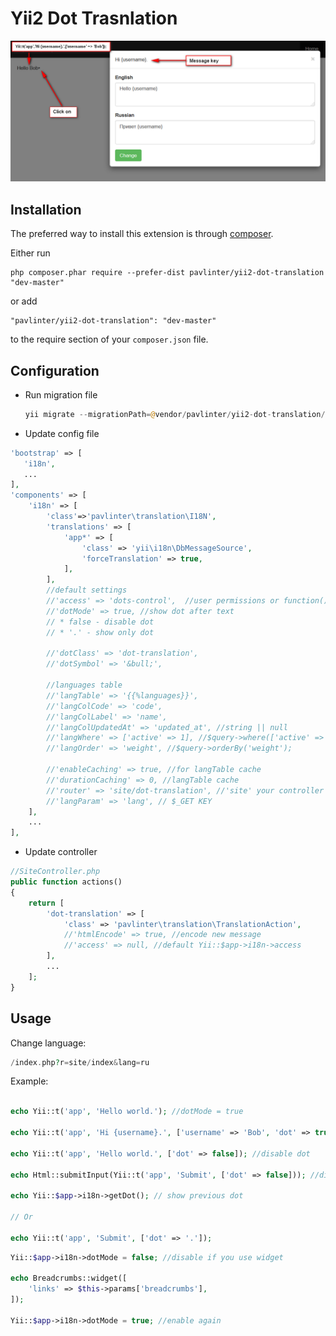 Yii2 Dot Trasnlation
======================

![Screen Shot](https://github.com/pavlinter/yii2-dot-translation/blob/master/screenshot.png?raw=true)

Installation
------------

The preferred way to install this extension is through [composer](http://getcomposer.org/download/).

Either run

```
php composer.phar require --prefer-dist pavlinter/yii2-dot-translation "dev-master"
```

or add

```
"pavlinter/yii2-dot-translation": "dev-master"
```

to the require section of your `composer.json` file.


Configuration
-------------

* Run migration file
    ```php
    yii migrate --migrationPath=@vendor/pavlinter/yii2-dot-translation/migrations
    ```

* Update config file
```php
'bootstrap' => [
   'i18n',
   ...
],
'components' => [
    'i18n' => [
        'class'=>'pavlinter\translation\I18N',
        'translations' => [
            'app*' => [
                'class' => 'yii\i18n\DbMessageSource',
                'forceTranslation' => true,
            ],
        ],
        //default settings
        //'access' => 'dots-control',  //user permissions or function(){ return true || false; }
        //'dotMode' => true, //show dot after text
        // * false - disable dot
        // * '.' - show only dot

        //'dotClass' => 'dot-translation',
        //'dotSymbol' => '&bull;',

        //languages table
        //'langTable' => '{{%languages}}',
        //'langColCode' => 'code',
        //'langColLabel' => 'name',
        //'langColUpdatedAt' => 'updated_at', //string || null
        //'langWhere' => ['active' => 1], //$query->where(['active' => 1]);
        //'langOrder' => 'weight', //$query->orderBy('weight');

        //'enableCaching' => true, //for langTable cache
        //'durationCaching' => 0, //langTable cache
        //'router' => 'site/dot-translation', //'site' your controller
        //'langParam' => 'lang', // $_GET KEY
    ],
    ...
],
```
* Update controller
```php
//SiteController.php
public function actions()
{
    return [
        'dot-translation' => [
            'class' => 'pavlinter\translation\TranslationAction',
            //'htmlEncode' => true, //encode new message
            //'access' => null, //default Yii::$app->i18n->access
        ],
        ...
    ];
}

```

Usage
-----

Change language:
```php
/index.php?r=site/index&lang=ru
```

Example:
```php

echo Yii::t('app', 'Hello world.'); //dotMode = true

echo Yii::t('app', 'Hi {username}.', ['username' => 'Bob', 'dot' => true]); //change dotMode

echo Yii::t('app', 'Hello world.', ['dot' => false]); //disable dot

echo Html::submitInput(Yii::t('app', 'Submit', ['dot' => false])); //disable dot

echo Yii::$app->i18n->getDot(); // show previous dot

// Or

echo Yii::t('app', 'Submit', ['dot' => '.']);

```

```php
Yii::$app->i18n->dotMode = false; //disable if you use widget

echo Breadcrumbs::widget([
    'links' => $this->params['breadcrumbs'],
]);

Yii::$app->i18n->dotMode = true; //enable again
```